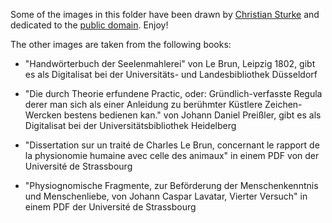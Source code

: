 ﻿Some of the images in this folder have been drawn by
[Christian Sturke](http://rorschachhamster.wordpress.com/) and dedicated to the
[public domain](LICENSE). Enjoy!

The other images are taken from the following books:

* "Handwörterbuch der Seelenmahlerei" von Le Brun, Leipzig 1802, gibt
  es als Digitalisat bei der Universitäts- und Landesbibliothek
  Düsseldorf

* "Die durch Theorie erfundene Practic, oder: Gründlich-verfasste
  Regula derer man sich als einer Anleidung zu berühmter Küstlere
  Zeichen-Wercken bestens bedienen kan." von Johann Daniel Preißler,
  gibt es als Digitalisat bei der Universitätsbibliothek Heidelberg

* "Dissertation sur un traité de Charles Le Brun, concernant le
  rapport de la physionomie humaine avec celle des animaux" in einem
  PDF von der Université de Strassbourg

* "Physiognomische Fragmente, zur Beförderung der Menschenkenntnis und
  Menschenliebe, von Johann Caspar Lavatar, Vierter Versuch" in einem
  PDF der Université de Strassbourg
